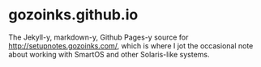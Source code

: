 # gozoinks.github.io

The Jekyll-y, markdown-y, Github Pages-y source for <http://setupnotes.gozoinks.com/>, which is where I jot the occasional note about working with SmartOS and other Solaris-like systems.

